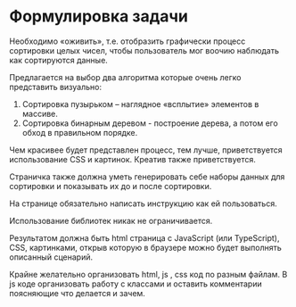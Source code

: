 # Формулировка задачи
Необходимо «оживить», т.е. отобразить графически процесс сортировки целых чисел, чтобы
пользователь мог воочию наблюдать как сортируются данные.

Предлагается на выбор два алгоритма которые очень легко представить визуально:
1) Сортировка пузырьком – наглядное «всплытие» элементов в массиве.
2) Сортировка бинарным деревом - построение дерева, а потом его обход в правильном
порядке.

Чем красивее будет представлен процесс, тем лучше, приветствуется использование CSS и
картинок. Креатив также приветствуется.

Страничка также должна уметь генерировать себе наборы данных для сортировки и показывать их
до и после сортировки.

На странице обязательно написать инструкцию как ей пользоваться.

Использование библиотек никак не ограничивается.

Результатом должна быть html страница с JavaScript (или TypeScript), CSS, картинками, открыв
которую в браузере можно будет выполнять описанный сценарий.

Крайне желательно организовать html, js , css код по разным файлам. В js коде организовать
работу с классами и оставить комментарии поясняющие что делается и зачем.
